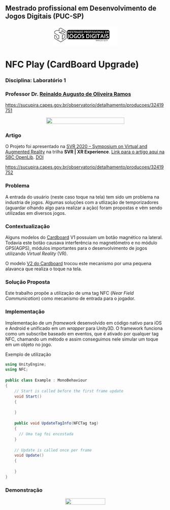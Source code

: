 
## Mestrado profissional em Desenvolvimento de Jogos Digitais (PUC-SP)

<p align="center">
<img class="mestrado" src="https://raw.githubusercontent.com/ezefranca/Damas/master/logo_mestrado_new.png" width="40%" height="40%">
</p>


# NFC Play (CardBoard Upgrade)
### Disciplina: Laboratório 1 
### Professor Dr. [Reinaldo Augusto de Oliveira Ramos](https://sucupira.capes.gov.br/observatorio/detalhamento/perfis/315392)

https://sucupira.capes.gov.br/observatorio/detalhamento/producoes/32419751

<p align="center">
<img class="mestrado" src="https://raw.githubusercontent.com/ezefranca/VRNFC/master/Design/logo03.png" width="70%" height="70%">
</p>

### Artigo

O Projeto foi apresentado na [SVR 2020 – Symposium on Virtual and Augmented Reality](https://svr2020.cin.ufpe.br/) na trilha **SVR | XR Experience**. [Link para o artigo aqui na SBC OpenLib](https://sol.sbc.org.br/index.php/svr_estendido/article/view/12964). [DOI](https://doi.org/10.5753/svr_estendido.2020.12964)

https://sucupira.capes.gov.br/observatorio/detalhamento/producoes/32419752

### Problema

A entrada do usuário (neste caso toque na tela) tem sido um problema na industria de jogos. Algumas soluções com a utlização de temporizadores (aguardar olhando algo para realizar a ação) foram propostas e vêm sendo utilizadas em diversos jogos.

### Contextualização

Alguns modelos do [Cardboard]() V1 possuiam um botão magnético na lateral. Todavia este botão causava interferência no magnetômetro e no módulo GPS(AGPS), módulos importantes para o desenvolvimento de jogos utilizando *Virtual Reality* (VR). 

O modelo [V2 do Cardboard]() trocou este mecanismo por uma pequena alavanca que realiza o toque na tela.

### Solução Proposta

Este trabalho propõe a utilização de uma tag NFC (*Near Field Communication*) como mecanismo de entrada para o jogador. 

### Implementação

Implementação de um *framework* desenvolvido em código nativo para iOS e Android e unificado em um *wrapper* para Unity3D. O framework funciona como um subscribe baseado em eventos, que é ativado por qualquer tag NFC, chamando um método e assim conseguimos nele simular um toque em um objeto no jogo.

Exemplo de utilização

```c#
using UnityEngine;
using NFC;

public class Example : MonoBehaviour
{
    // Start is called before the first frame update
    void Start()
    {

    }

    public void UpdateTagInfo(NFCTag tag)
    {
      // Uma tag foi encostada
    }

    // Update is called once per frame
    void Update()
    {
       
    }
}
```

### Demonstração

<p align="center">
  <a href="https://youtu.be/l8VaDQliRLA">
<img class="mestrado" src="http://i3.ytimg.com/vi/l8VaDQliRLA/hqdefault.jpg" width="50%" height="50%">
  </a>
</p>
